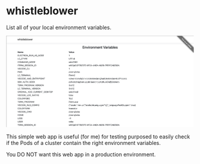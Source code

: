 # whistleblower

List all of your local environment variables.

![](./res/screenshot.png)

This simple web app is useful (for me) for testing purposed to easily check if the Pods of a cluster contain the right environment variables.

You DO NOT want this web app in a production environment.